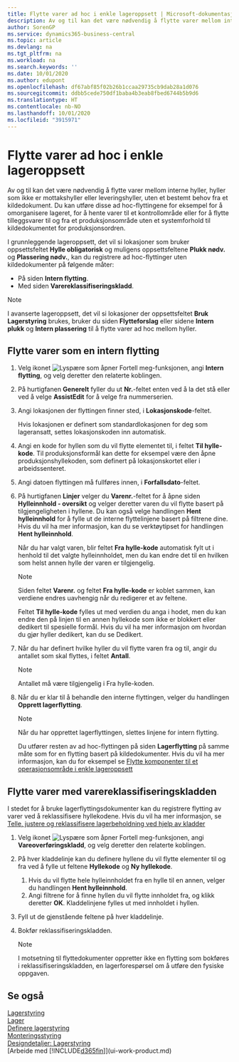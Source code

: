 ```yaml
---
title: Flytte varer ad hoc i enkle lageroppsett | Microsoft-dokumentasjon
description: Av og til kan det være nødvendig å flytte varer mellom interne hyller, hyller som ikke er mottakshyller eller leveringshyller, uten et bestemt behov fra et kildedokument. Du kan utføre disse ad hoc-flyttingene for eksempel for å omorganisere lageret, for å hente varer til et kontrollområde eller for å flytte tilleggsvarer til og fra et produksjonsområde uten et systemforhold til kildedokumentet for produksjonsordren.
author: SorenGP
ms.service: dynamics365-business-central
ms.topic: article
ms.devlang: na
ms.tgt_pltfrm: na
ms.workload: na
ms.search.keywords: ''
ms.date: 10/01/2020
ms.author: edupont
ms.openlocfilehash: df67abf85f02b26b1ccaa29735cb9dab28a1d076
ms.sourcegitcommit: ddbb5cede750df1baba4b3eab8fbed6744b5b9d6
ms.translationtype: HT
ms.contentlocale: nb-NO
ms.lasthandoff: 10/01/2020
ms.locfileid: "3915971"
---
```

# <a name="move-items-ad-hoc-in-basic-warehouse-configurations"></a>Flytte varer ad hoc i enkle lageroppsett
Av og til kan det være nødvendig å flytte varer mellom interne hyller, hyller som ikke er mottakshyller eller leveringshyller, uten et bestemt behov fra et kildedokument. Du kan utføre disse ad hoc-flyttingene for eksempel for å omorganisere lageret, for å hente varer til et kontrollområde eller for å flytte tilleggsvarer til og fra et produksjonsområde uten et systemforhold til kildedokumentet for produksjonsordren.  

I grunnleggende lageroppsett, det vil si lokasjoner som bruker oppsettsfeltet **Hylle obligatorisk** og muligens oppsettsfeltene **Plukk nødv.** og **Plassering nødv.**, kan du registrere ad hoc-flyttinger uten kildedokumenter på følgende måter:  

- På siden **Intern flytting**.  
- Med siden **Varereklassifiseringskladd**.  

> [!NOTE]  
>  I avanserte lageroppsett, det vil si lokasjoner der oppsettsfeltet **Bruk Lagerstyring** brukes, bruker du siden **Flytteforslag** eller sidene **Intern plukk** og **Intern plassering** til å flytte varer ad hoc mellom hyller.  

## <a name="to-move-items-as-an-internal-movement"></a>Flytte varer som en intern flytting  
1.  Velg ikonet ![Lyspære som åpner Fortell meg-funksjonen](media/ui-search/search_small.png "Fortell hva du vil gjøre"), angi **Intern flytting**, og velg deretter den relaterte koblingen.  
2.  På hurtigfanen **Generelt** fyller du ut **Nr.**-feltet enten ved å la det stå eller ved å velge **AssistEdit** for å velge fra nummerserien.  
3.  Angi lokasjonen der flyttingen finner sted, i **Lokasjonskode**-feltet.  

    Hvis lokasjonen er definert som standardlokasjonen for deg som lageransatt, settes lokasjonskoden inn automatisk.  
4.  Angi en kode for hyllen som du vil flytte elementet til, i feltet **Til hylle-kode**. Til produksjonsformål kan dette for eksempel være den åpne produksjonshyllekoden, som definert på lokasjonskortet eller i arbeidssenteret.  
5.  Angi datoen flyttingen må fullføres innen, i **Forfallsdato**-feltet.  
6.  På hurtigfanen **Linjer** velger du **Varenr.**-feltet for å åpne siden **Hylleinnhold - oversikt** og velger deretter varen du vil flytte basert på tilgjengeligheten i hyllene. Du kan også velge handlingen **Hent hylleinnhold** for å fylle ut de interne flyttelinjene basert på filtrene dine. Hvis du vil ha mer informasjon, kan du se verktøytipset for handlingen **Hent hylleinnhold**.   

    Når du har valgt varen, blir feltet **Fra hylle-kode** automatisk fylt ut i henhold til det valgte hylleinnholdet, men du kan endre det til en hvilken som helst annen hylle der varen er tilgjengelig.  

    > [!NOTE]  
    >  Siden feltet **Varenr.** og feltet **Fra hylle-kode** er koblet sammen, kan verdiene endres uavhengig når du redigerer et av feltene.  

    Feltet **Til hylle-kode** fylles ut med verdien du anga i hodet, men du kan endre den på linjen til en annen hyllekode som ikke er blokkert eller dedikert til spesielle formål. Hvis du vil ha mer informasjon om hvordan du gjør hyller dedikert, kan du se Dedikert.  
7.  Når du har definert hvilke hyller du vil flytte varen fra og til, angir du antallet som skal flyttes, i feltet **Antall**.  

    > [!NOTE]  
    >  Antallet må være tilgjengelig i Fra hylle-koden.  

8.  Når du er klar til å behandle den interne flyttingen, velger du handlingen **Opprett lagerflytting**.  

    > [!NOTE]  
    >  Når du har opprettet lagerflyttingen, slettes linjene for intern flytting.  

    Du utfører resten av ad hoc-flyttingen på siden **Lagerflytting** på samme måte som for en flytting basert på kildedokumenter. Hvis du vil ha mer informasjon, kan du for eksempel se [Flytte komponenter til et operasjonsområde i enkle lageroppsett](warehouse-how-to-move-components-to-an-operation-area-in-basic-warehousing.md)  

## <a name="to-move-items-with-the-item-reclassification-journal"></a>Flytte varer med varereklassifiseringskladden
I stedet for å bruke lagerflyttingsdokumenter kan du registrere flytting av varer ved å reklassifisere hyllekodene. Hvis du vil ha mer informasjon, se [Telle, justere og reklassifisere lagerbeholdning ved hjelp av kladder](inventory-how-count-adjust-reclassify.md)   
1.  Velg ikonet ![Lyspære som åpner Fortell meg-funksjonen](media/ui-search/search_small.png "Fortell hva du vil gjøre"), angi **Vareoverføringskladd**, og velg deretter den relaterte koblingen.  
2.  På hver kladdelinje kan du definere hyllene du vil flytte elementer til og fra ved å fylle ut feltene **Hyllekode** og **Ny hyllekode**.  

    1.  Hvis du vil flytte hele hylleinnholdet fra en hylle til en annen, velger du handlingen **Hent hylleinnhold**.  
    2.  Angi filtrene for å finne hyllen du vil flytte innholdet fra, og klikk deretter **OK**. Kladdelinjene fylles ut med innholdet i hyllen.  
3.  Fyll ut de gjenstående feltene på hver kladdelinje.   
4.  Bokfør reklassifiseringskladden.  

    > [!NOTE]  
    >  I motsetning til flyttedokumenter oppretter ikke en flytting som bokføres i reklassifiseringskladden, en lagerforespørsel om å utføre den fysiske oppgaven.  

## <a name="see-also"></a>Se også  
[Lagerstyring](warehouse-manage-warehouse.md)  
[Lager](inventory-manage-inventory.md)  
[Definere lagerstyring](warehouse-setup-warehouse.md)     
[Monteringsstyring](assembly-assemble-items.md)    
[Designdetaljer: Lagerstyring](design-details-warehouse-management.md)  
[Arbeide med [!INCLUDE[d365fin](includes/d365fin_md.md)]](ui-work-product.md)
